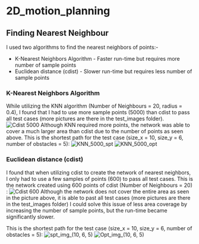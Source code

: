 # 2D_motion_planning

## Finding Nearest Neighbour
I used two algorithms to find the nearest neighbors of points:-
* K-Nearest Neighbors Algorithm - Faster run-time but requires more number of sample points 
* Euclidean distance (cdist) - Slower run-time but requires less number of sample points

### K-Nearest Neighbors Algorithm
While utilizing the KNN algorithm (Number of Neighbours = 20, radius = 0.4), I found that I had to use more sample points (5000) than cdist to pass all test cases (more pictures are there in the test_images folder).
![Cdist 5000](https://github.com/Ritzzer764/2D_motion_planning/assets/114499776/511dc447-32d0-4505-9b77-858e1bcc39a4)
Although KNN required more points, the network was able to cover a much larger area than cdist due to the number of points as seen above. 
This is the shortest path for the test case (size_x = 10, size_y = 6, number of obstacles = 5):
![KNN_5000_spt](https://github.com/Ritzzer764/2D_motion_planning/assets/114499776/0152d053-3da5-4521-98ea-7ac84dc091e7) ![KNN_5000_opt](https://github.com/Ritzzer764/2D_motion_planning/assets/114499776/df34f370-9acd-4e8e-bde8-e42a7cccab43)


### Euclidean distance (cdist)
I found that when utilizing cdist to create the network of nearest neighbors, I only had to use a few samples of points (600) to pass all test cases. 
This is the network created using 600 points of cdist (Number of Neighbours = 20) :
![Cdist 600](https://github.com/Ritzzer764/2D_motion_planning/assets/114499776/de181525-babe-48c6-b1d9-88e6fda66a39)
Although the network does not cover the entire area as seen in the picture above, it is able to past all test cases (more pictures are there in the test_images folder)
I could solve this issue of less area coverage by increasing the number of sample points, but the run-time became significantly slower.

This is the shortest path for the test case (size_x = 10, size_y = 6, number of obstacles = 5):
![spt_img_(10, 6, 5)](https://github.com/Ritzzer764/2D_motion_planning/assets/114499776/5d827173-8dd8-437f-9daa-3a2f4b825e2a)
 ![Opt_img_(10, 6, 5)](https://github.com/Ritzzer764/2D_motion_planning/assets/114499776/e5ee4cce-2540-4a3f-9ee7-9f4adc9c6dac) 



